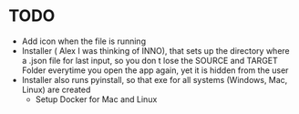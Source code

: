<h1>TODO</h1>

- Add icon when the file is running
- Installer ( <it>Alex</it> I was thinking of INNO), that sets up the directory where a .json file for last input, so you don t lose the SOURCE and TARGET Folder everytime you open the app again, yet it is hidden from the user
- Installer also runs pyinstall, so that exe for all systems (Windows, Mac, Linux) are created
    - Setup Docker for Mac and Linux



    
